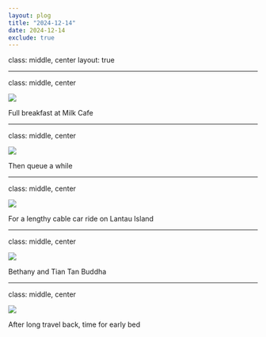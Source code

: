 ```yaml
---
layout: plog
title: "2024-12-14"
date: 2024-12-14
exclude: true
---
```


class: middle, center
layout: true

---

class: middle, center

<img class="plog-picture" src="{{ site.baseurl }}/img/plog/2024-12-14/02.jpg" />

Full breakfast at Milk Cafe

---

class: middle, center

<img class="plog-picture" src="{{ site.baseurl }}/img/plog/2024-12-14/03.jpg" />

Then queue a while

---

class: middle, center

<img class="plog-picture" src="{{ site.baseurl }}/img/plog/2024-12-14/04.jpg" />

For a lengthy cable car ride on Lantau Island

---

class: middle, center

<img class="plog-picture" src="{{ site.baseurl }}/img/plog/2024-12-14/05.jpg" />

Bethany and Tian Tan Buddha

---

class: middle, center

<img class="plog-picture" src="{{ site.baseurl }}/img/plog/2024-12-14/06.jpg" />

After long travel back, time for early bed

